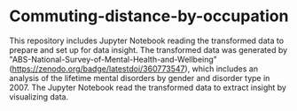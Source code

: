 # Commuting-distance-by-occupation

This repository includes Jupyter Notebook reading the transformed data to prepare and set up for data insight.
The transformed data was generated by "ABS-National-Survey-of-Mental-Health-and-Wellbeing"(https://zenodo.org/badge/latestdoi/360773547), which includes an analysis of the lifetime mental disorders by gender and disorder type in 2007.
The Jupyter Notebook read the transformed data to extract insight by visualizing data.